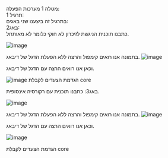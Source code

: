 מטלה 1 מערכות הפעלה:<br />
תרגיל 1:<br />
בתרגיל זה ביצענו שני באגים:<br />
באג2:<br />
כתבנו תוכנית הניגשת לזיכרון לא חוקי כלומר לא מאותחל.

![image](https://github.com/ron12120/OS1/assets/76705730/8097f3be-ec6f-4968-a2c5-2734e986d486)

בתמונה אנו רואים קימפול והרצה ללא הפעלת הדגל של דיבאג.
![image](https://github.com/ron12120/OS1/assets/76705730/4ae44c4d-49a7-4faf-8a6a-cd1c7906cfa1)

וכאן אנו רואים הרצה עם הדגל של דיבאג.

![image](https://github.com/ron12120/OS1/assets/76705730/199f06fc-ea4c-4150-b177-53d9e6f976f0)
הגדמת הצעדים  לקבלת core

באג3:
כתבנו תוכנית עם רקורסיה אינסופית.

![image](https://github.com/ron12120/OS1/assets/76705730/bd25ac0e-cf14-4ffc-8b7e-72ec391d2472)


בתמונה אנו רואים קימפול והרצה ללא הפעלת הדגל של דיבאג.
![image](https://github.com/ron12120/OS1/assets/76705730/7bdbe954-de71-4ab7-86fa-8c327ab2aad5)


וכאן אנו רואים הרצה עם הדגל של דיבאג.

![image](https://github.com/ron12120/OS1/assets/76705730/d52815da-b7f6-4f4e-95ac-2a0f71365d6e)

הגדמת הצעדים  לקבלת core


